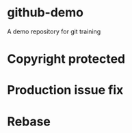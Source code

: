 # github-demo
A demo repository for git training

# Copyright protected

# Production issue fix

# Rebase
